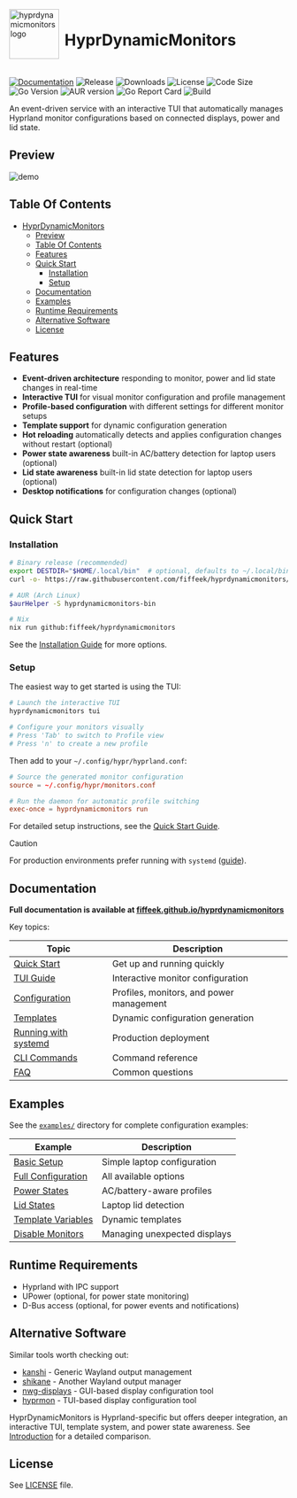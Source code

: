 
<img src="https://github.com/user-attachments/assets/0effc242-3d3d-4d39-a183-0a567c4da3a9" width="90" style="margin-right:10px" align=left alt="hyprdynamicmonitors logo">
<H1>HyprDynamicMonitors</H1><br>


[![Documentation](https://img.shields.io/badge/docs-fiffeek.github.io-blue)](https://fiffeek.github.io/hyprdynamicmonitors/)
![Release](https://img.shields.io/github/v/release/fiffeek/hyprdynamicmonitors.svg?style=flat)
![Downloads](https://img.shields.io/github/downloads/fiffeek/hyprdynamicmonitors/total.svg?style=flat)
![License](https://img.shields.io/github/license/fiffeek/hyprdynamicmonitors.svg?style=flat)
![Code Size](https://img.shields.io/github/languages/code-size/fiffeek/hyprdynamicmonitors.svg?style=flat)
![Go Version](https://img.shields.io/github/go-mod/go-version/fiffeek/hyprdynamicmonitors?style=flat)
![AUR version](https://img.shields.io/aur/version/hyprdynamicmonitors-bin?style=flat&label=AUR)
![Go Report Card](https://goreportcard.com/badge/github.com/fiffeek/hyprdynamicmonitors)
![Build](https://img.shields.io/github/actions/workflow/status/fiffeek/hyprdynamicmonitors/test.yaml?branch=main&style=flat)

An event-driven service with an interactive TUI that automatically manages Hyprland monitor configurations based on connected displays, power and lid state.


## Preview

![demo](./preview/output/demo.gif)

## Table Of Contents

<!--ts-->
* [HyprDynamicMonitors](#hyprdynamicmonitors)
   * [Preview](#preview)
   * [Table Of Contents](#table-of-contents)
   * [Features](#features)
   * [Quick Start](#quick-start)
      * [Installation](#installation)
      * [Setup](#setup)
   * [Documentation](#documentation)
   * [Examples](#examples)
   * [Runtime Requirements](#runtime-requirements)
   * [Alternative Software](#alternative-software)
   * [License](#license)
<!--te-->

## Features

- **Event-driven architecture** responding to monitor, power and lid state changes in real-time
- **Interactive TUI** for visual monitor configuration and profile management
- **Profile-based configuration** with different settings for different monitor setups
- **Template support** for dynamic configuration generation
- **Hot reloading** automatically detects and applies configuration changes without restart (optional)
- **Power state awareness** built-in AC/battery detection for laptop users (optional)
- **Lid state awareness** built-in lid state detection for laptop users (optional)
- **Desktop notifications** for configuration changes (optional)

## Quick Start

### Installation

```bash
# Binary release (recommended)
export DESTDIR="$HOME/.local/bin"  # optional, defaults to ~/.local/bin/
curl -o- https://raw.githubusercontent.com/fiffeek/hyprdynamicmonitors/refs/heads/main/scripts/install.sh | bash

# AUR (Arch Linux)
$aurHelper -S hyprdynamicmonitors-bin

# Nix
nix run github:fiffeek/hyprdynamicmonitors
```

See the [Installation Guide](https://fiffeek.github.io/hyprdynamicmonitors/docs/quickstart/installation) for more options.

### Setup

The easiest way to get started is using the TUI:

```bash
# Launch the interactive TUI
hyprdynamicmonitors tui

# Configure your monitors visually
# Press 'Tab' to switch to Profile view
# Press 'n' to create a new profile
```

Then add to your `~/.config/hypr/hyprland.conf`:

```conf
# Source the generated monitor configuration
source = ~/.config/hypr/monitors.conf

# Run the daemon for automatic profile switching
exec-once = hyprdynamicmonitors run
```

For detailed setup instructions, see the [Quick Start Guide](https://fiffeek.github.io/hyprdynamicmonitors/docs/category/quick-start).

> [!CAUTION]
> For production environments prefer running with `systemd` ([guide](https://fiffeek.github.io/hyprdynamicmonitors/docs/advanced/systemd)).

## Documentation

**Full documentation is available at [fiffeek.github.io/hyprdynamicmonitors](https://fiffeek.github.io/hyprdynamicmonitors/)**

Key topics:

| Topic | Description |
|-------|-------------|
| [Quick Start](https://fiffeek.github.io/hyprdynamicmonitors/docs/category/quick-start) | Get up and running quickly |
| [TUI Guide](https://fiffeek.github.io/hyprdynamicmonitors/docs/quickstart/tui) | Interactive monitor configuration |
| [Configuration](https://fiffeek.github.io/hyprdynamicmonitors/docs/category/configuration) | Profiles, monitors, and power management |
| [Templates](https://fiffeek.github.io/hyprdynamicmonitors/docs/advanced/templates) | Dynamic configuration generation |
| [Running with systemd](https://fiffeek.github.io/hyprdynamicmonitors/docs/advanced/systemd) | Production deployment |
| [CLI Commands](https://fiffeek.github.io/hyprdynamicmonitors/docs/usage/commands) | Command reference |
| [FAQ](https://fiffeek.github.io/hyprdynamicmonitors/docs/faq) | Common questions |

## Examples

See the [`examples/`](https://github.com/fiffeek/hyprdynamicmonitors/tree/main/examples) directory for complete configuration examples:

| Example | Description |
|---------|-------------|
| [Basic Setup](https://github.com/fiffeek/hyprdynamicmonitors/tree/main/examples/basic) | Simple laptop configuration |
| [Full Configuration](https://github.com/fiffeek/hyprdynamicmonitors/tree/main/examples/full) | All available options |
| [Power States](https://github.com/fiffeek/hyprdynamicmonitors/tree/main/examples/power-states) | AC/battery-aware profiles |
| [Lid States](https://github.com/fiffeek/hyprdynamicmonitors/tree/main/examples/lid-states) | Laptop lid detection |
| [Template Variables](https://github.com/fiffeek/hyprdynamicmonitors/tree/main/examples/template-variables) | Dynamic templates |
| [Disable Monitors](https://github.com/fiffeek/hyprdynamicmonitors/tree/main/examples/disable-monitors) | Managing unexpected displays |

## Runtime Requirements

- Hyprland with IPC support
- UPower (optional, for power state monitoring)
- D-Bus access (optional, for power events and notifications)

## Alternative Software

Similar tools worth checking out:
- [kanshi](https://sr.ht/~emersion/kanshi/) - Generic Wayland output management
- [shikane](https://github.com/hw0lff/shikane) - Another Wayland output manager
- [nwg-displays](https://github.com/nwg-piotr/nwg-displays) - GUI-based display configuration tool
- [hyprmon](https://github.com/erans/hyprmon) - TUI-based display configuration tool

HyprDynamicMonitors is Hyprland-specific but offers deeper integration, an interactive TUI, template system, and power state awareness. See [Introduction](https://fiffeek.github.io/hyprdynamicmonitors/docs/) for a detailed comparison.

## License

See [LICENSE](LICENSE) file.
